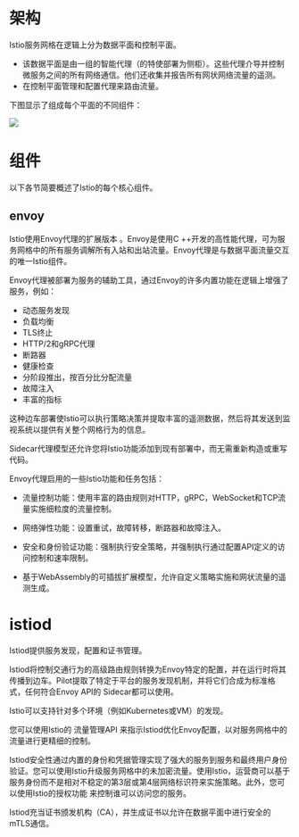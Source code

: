 # 架构

Istio服务网格在逻辑上分为数据平面和控制平面。

- 该数据平面是由一组的智能代理（的特使部署为侧柜）。这些代理介导并控制微服务之间的所有网络通信。他们还收集并报告所有网状网络流量的遥测。
- 在控制平面管理和配置代理来路由流量。

下图显示了组成每个平面的不同组件：

![](https://preliminary.istio.io/latest/docs/ops/deployment/architecture/arch.svg)

# 组件

以下各节简要概述了Istio的每个核心组件。

## envoy

Istio使用Envoy代理的扩展版本 。Envoy是使用C ++开发的高性能代理，可为服务网格中的所有服务调解所有入站和出站流量。Envoy代理是与数据平面流量交互的唯一Istio组件。

Envoy代理被部署为服务的辅助工具，通过Envoy的许多内置功能在逻辑上增强了服务，例如：

- 动态服务发现
- 负载均衡
- TLS终止
- HTTP/2和gRPC代理
- 断路器
- 健康检查
- 分阶段推出，按百分比分配流量
- 故障注入
- 丰富的指标


这种边车部署使Istio可以执行策略决策并提取丰富的遥测数据，然后将其发送到监视系统以提供有关整个网格行为的信息。

Sidecar代理模型还允许您将Istio功能添加到现有部署中，而无需重新构造或重写代码。

Envoy代理启用的一些Istio功能和任务包括：

- 流量控制功能：使用丰富的路由规则对HTTP，gRPC，WebSocket和TCP流量实施细粒度的流量控制。

- 网络弹性功能：设置重试，故障转移，断路器和故障注入。

- 安全和身份验证功能：强制执行安全策略，并强制执行通过配置API定义的访问控制和速率限制。

- 基于WebAssembly的可插拔扩展模型，允许自定义策略实施和网状流量的遥测生成。

# istiod

Istiod提供服务发现，配置和证书管理。

Istiod将控制交通行为的高级路由规则转换为Envoy特定的配置，并在运行时将其传播到边车。Pilot提取了特定于平台的服务发现机制，并将它们合成为标准格式，任何符合Envoy API的 Sidecar都可以使用。

Istio可以支持针对多个环境（例如Kubernetes或VM）的发现。

您可以使用Istio的 流量管理API 来指示Istiod优化Envoy配置，以对服务网格中的流量进行更精细的控制。

Istiod安全性通过内置的身份和凭据管理实现了强大的服务到服务和最终用户身份验证。您可以使用Istio升级服务网格中的未加密流量。使用Istio，运营商可以基于服务身份而不是相对不稳定的第3层或第4层网络标识符来实施策略。此外，您可以使用Istio的授权功能 来控制谁可以访问您的服务。

Istiod充当证书颁发机构（CA），并生成证书以允许在数据平面中进行安全的mTLS通信。